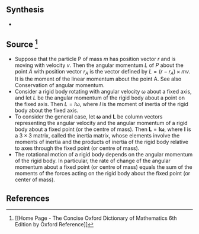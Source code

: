 ## Synthesis
- 
## Source [^1]
- Suppose that the particle P of mass $m$ has position vector $r$ and is moving with velocity $v$. Then the angular momentum $L$ of $P$ about the point $A$ with position vector $r_A$ is the vector defined by $L = (r-r_A) \times mv$. It is the moment of the linear momentum about the point A. See also Conservation of angular momentum.
- Consider a rigid body rotating with angular velocity $\upomega$ about a fixed axis, and let $L$ be the angular momentum of the rigid body about a point on the fixed axis. Then $L = I \upomega$, where $I$ is the moment of inertia of the rigid body about the fixed axis.
- To consider the general case, let $\boldsymbol{\omega}$ and $\mathbf{L}$ be column vectors representing the angular velocity and the angular momentum of a rigid body about a fixed point (or the centre of mass). Then $\mathbf{L}=\mathbf{I} \boldsymbol{\omega}$, where $\mathbf{I}$ is a $3 \times 3$ matrix, called the inertia matrix, whose elements involve the moments of inertia and the products of inertia of the rigid body relative to axes through the fixed point (or centre of mass).
- The rotational motion of a rigid body depends on the angular momentum of the rigid body. In particular, the rate of change of the angular momentum about a fixed point (or centre of mass) equals the sum of the moments of the forces acting on the rigid body about the fixed point (or center of mass).
## References

[^1]: [[Home Page - The Concise Oxford Dictionary of Mathematics 6th Edition by Oxford Reference]]